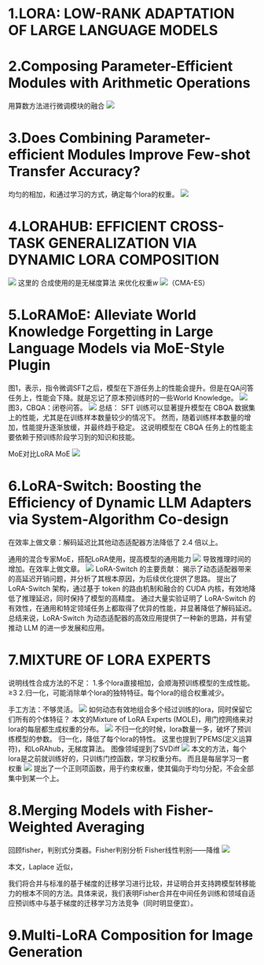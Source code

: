 # 1.LORA: LOW-RANK ADAPTATION OF LARGE LANGUAGE MODELS


# 2.Composing Parameter-Efficient Modules with Arithmetic Operations
用算数方法进行微调模块的融合
![](assets/Pasted%20image%2020241020130450.png)

# 3.Does Combining Parameter-efficient Modules Improve Few-shot Transfer Accuracy?
均匀的相加，和通过学习的方式，确定每个lora的权重。
![](assets/Pasted%20image%2020241020130549.png)
# 4.LORAHUB: EFFICIENT CROSS-TASK GENERALIZATION VIA DYNAMIC LORA COMPOSITION
![](assets/Pasted%20image%2020241020154615.png)
这里的 合成使用的是无梯度算法 来优化权重$w$
![](assets/Pasted%20image%2020241020155518.png)（CMA-ES）
# 5.LoRAMoE: Alleviate World Knowledge Forgetting in Large Language Models via MoE-Style Plugin
图1，表示，指令微调SFT之后，模型在下游任务上的性能会提升。但是在QA问答任务上，性能会下降。就是忘记了原本预训练时的一些World Knowledge。
![](assets/Pasted%20image%2020241020164848.png)
图3，CBQA：闭卷问答。
![](assets/Pasted%20image%2020241020164810.png)
总结：
SFT 训练可以显著提升模型在 CBQA 数据集上的性能，尤其是在训练样本数量较少的情况下。
然而，随着训练样本数量的增加，性能提升逐渐放缓，并最终趋于稳定。
这说明模型在 CBQA 任务上的性能主要依赖于预训练阶段学习到的知识和技能。

MoE对比LoRA MoE
![](assets/Pasted%20image%2020241020182520.png)
# 6.LoRA-Switch: Boosting the Efficiency of Dynamic LLM Adapters via System-Algorithm Co-design
在效率上做文章：解码延迟比其他动态适配器方法降低了 2.4 倍以上。

通用的混合专家MoE，搭配LoRA使用，提高模型的通用能力
![](assets/Pasted%20image%2020241020184648.png)
导致推理时间的增加。在效率上做文章。
![](assets/Pasted%20image%2020241025170145.png)
LoRA-Switch 的主要贡献：
揭示了动态适配器带来的高延迟开销问题，并分析了其根本原因，为后续优化提供了思路。
提出了 LoRA-Switch 架构，通过基于 token 的路由机制和融合的 CUDA 内核，有效地降低了推理延迟，同时保持了模型的高精度。
通过大量实验证明了 LoRA-Switch 的有效性，在通用和特定领域任务上都取得了优异的性能，并显著降低了解码延迟。
总结来说，LoRA-Switch 为动态适配器的高效应用提供了一种新的思路，并有望推动 LLM 的进一步发展和应用。

# 7.MIXTURE OF LORA EXPERTS
说明线性合成方法的不足：
1.多个lora直接相加，会顺海预训练模型的生成性能。≥3
2.归一化，可能消除单个lora的独特特征。每个lora的组合权重减少。

手工方法：不够灵活。
![](assets/Pasted%20image%2020241028214954.png)
如何动态有效地组合多个经过训练的lora，同时保留它们所有的个体特征？
本文的Mixture of LoRA Experts (MOLE)，用门控网络来对lora的每层都生成权重的分布。
![](assets/Pasted%20image%2020241028215214.png)
不归一化的时候，lora数量一多，破坏了预训练模型的参数。
归一化，降低了每个lora的特性。
这里也提到了PEMS(定义运算符)，和LoRAhub，无梯度算法。 图像领域提到了SVDiff
![](assets/Pasted%20image%2020241028215530.png)
本文的方法，每个lora是之前就训练好的，只训练门控函数，学习权重分布。
而且是每层学习一套权重
![](assets/Pasted%20image%2020241028220721.png)
提出了一个正则项函数，用于约束权重，使其偏向于均匀分配，不会全部集中到某一个上。



# 8.Merging Models with Fisher-Weighted Averaging
回顾fisher，判别式分类器。Fisher判别分析
Fisher线性判别——降维
![](assets/Pasted%20image%2020241028222129.png)

本文，Laplace 近似，

我们将合并与标准的基于梯度的迁移学习进行比较，并证明合并支持跨模型转移能力的根本不同的方法。具体来说，我们表明Fisher合并在中间任务训练和领域自适应预训练中与基于梯度的迁移学习方法竞争（同时明显便宜）。

# 9.Multi-LoRA Composition for Image Generation

